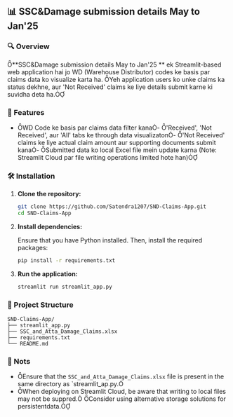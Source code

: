 ## 📊 SSC&Damage submission details May to Jan'25 

### 🔍 Overview
**SSC&Damage submission details May to Jan'25 ** ek Streamlit-based web application hai jo WD (Warehouse Distributor) codes ke basis par claims data ko visualize karta ha. Yeh application users ko unke claims ka status dekhne, aur 'Not Received' claims ke liye details submit karne ki suvidha deta ha.

### 🚀 Features
- WD Code ke basis par claims data filter kana- 'Received', 'Not Received', aur 'All' tabs ke through data visualizaton- 'Not Received' claims ke liye actual claim amount aur supporting documents submit kana- Submitted data ko local Excel file mein update karna (Note: Streamlit Cloud par file writing operations limited hote han)

### 🛠️ Installation

1. **Clone the repository:**

   ```bash
   git clone https://github.com/Satendra1207/SND-Claims-App.git
   cd SND-Claims-App
   ```

2. **Install dependencies:**

   Ensure that you have Python installed. Then, install the required packages:

   ```bash
   pip install -r requirements.txt
   ```

3. **Run the application:**

   ```bash
   streamlit run streamlit_app.py
   ```

### 📁 Project Structure

```
SND-Claims-App/
├── streamlit_app.py
├── SSC_and_Atta_Damage_Claims.xlsx
├── requirements.txt
└── README.md
```

### 📌 Nots

- Ensure that the `SSC_and_Atta_Damage_Claims.xlsx` file is present in the same directory as `streamlit_ap.py.
- When deploying on Streamlit Cloud, be aware that writing to local files may not be suppred. Consider using alternative storage solutions for persistentdata.
